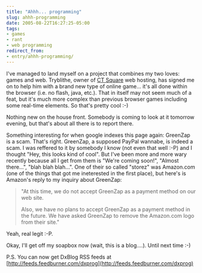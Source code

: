 ```yaml
---
title: "Ahhh... programming"
slug: ahhh-programming
date: 2005-08-22T16:27:25-05:00
tags:
- games
- rant
- web programming
redirect_from:
- entry/ahhh-programming/
---
```

I've managed to land myself on a project that combines my two loves: games and web. Tryblithe, owner of [CT Square](http://www.ctsquare.net) web hosting, has signed me on to help him with a brand new type of online game... it's all done within the browser (i.e. no flash, java, etc.). That in itself may not seem much of a feat, but it's much more complex than previous browser games including some real-time elements. So that's pretty cool :-)

Nothing new on the house front. Somebody is coming to look at it tomorrow evening, but that's about all there is to report there.

Something interesting for when google indexes this page again: GreenZap is a scam. That's right. GreenZap, a supposed PayPal wannabe, is indeed a scam. I was reffered to it by somebody I know (not even that well :-P) and I thought "Hey, this looks kind of cool". But I've been more and more wary recently because all I get from them is "We're coming soon!", "Almost there...", "blah blah blah...". One of their so called "storez" was Amazon.com (one of the things that got me ineterested in the first place), but here's is Amazon's reply to my inquiry about GreenZap:

> "At this time, we do not accept GreenZap as a payment method on our 
> web site.  
> 
> Also, we have no plans to accept GreenZap as a payment method in the 
> future.  We have asked GreenZap to remove the Amazon.com logo from 
> their site."

Yeah, real legit :-P.

Okay, I'll get off my soapbox now (wait, this is a blog....). Until next time :-)

P.S. You can now get DxBlog RSS feeds at [http://feeds.feedburner.com/dxprog](http://feeds.feedburner.com/dxprog)
